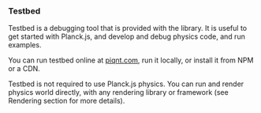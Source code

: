 ### Testbed
Testbed is a debugging tool that is provided with the library. It is useful to get started with Planck.js, and develop and debug physics code, and run examples.

You can run testbed online at [piqnt.com](https://piqnt.com/planck.js/), run it locally, or install it from NPM or a CDN.

Testbed is not required to use Planck.js physics. You can run and render physics world directly, with any rendering library or framework (see Rendering section for more details).
